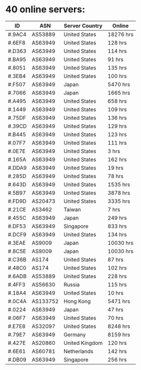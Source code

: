 # 40 online servers:

| ID | ASN | Server Country | Online |
| ------ | ------ | ------ | ------ |
| #.9AC4 | AS53889 | United States | 18276 hrs |
| #.6EF8 | AS63949 | United States | 128 hrs |
| #.D363 | AS63949 | United States | 114 hrs |
| #.BA95 | AS63949 | United States | 91 hrs |
| #.8051 | AS63949 | United States | 135 hrs |
| #.3EB4 | AS63949 | United States | 100 hrs |
| #.F507 | AS63949 | Japan | 5470 hrs |
| #.7066 | AS63949 | Japan | 1665 hrs |
| #.A495 | AS63949 | United States | 658 hrs |
| #.1449 | AS63949 | United States | 109 hrs |
| #.75DF | AS63949 | United States | 136 hrs |
| #.39CD | AS63949 | United States | 129 hrs |
| #.B445 | AS63949 | United States | 123 hrs |
| #.07F7 | AS63949 | United States | 111 hrs |
| #.0E7E | AS63949 | United States | 3 hrs |
| #.165A | AS63949 | United States | 162 hrs |
| #.DDA9 | AS63949 | United States | 19 hrs |
| #.285D | AS63949 | United States | 78 hrs |
| #.643D | AS63949 | United States | 1535 hrs |
| #.5B97 | AS63949 | United States | 3878 hrs |
| #.FD9D | AS20473 | United States | 3335 hrs |
| #.21CE | AS3462 | Taiwan | 7 hrs |
| #.455C | AS63949 | Japan | 249 hrs |
| #.DF53 | AS63949 | Singapore | 833 hrs |
| #.DCF9 | AS63949 | United States | 134 hrs |
| #.3EAE | AS9009 | Japan | 10030 hrs |
| #.8C5E | AS9009 | Japan | 10030 hrs |
| #.C36B | AS174 | United States | 87 hrs |
| #.48C0 | AS174 | United States | 102 hrs |
| #.6ADB | AS53889 | United States | 228 hrs |
| #.4FF3 | AS56630 | Russia | 115 hrs |
| #.18A4 | AS63949 | United States | 10 hrs |
| #.0C4A | AS133752 | Hong Kong | 5471 hrs |
| #.0224 | AS63949 | Japan | 47 hrs |
| #.06F7 | AS63949 | United States | 70 hrs |
| #.E7E8 | AS32097 | United States | 8248 hrs |
| #.79E7 | AS63949 | Germany | 8159 hrs |
| #.427E | AS20860 | United Kingdom | 120 hrs |
| #.6E61 | AS60781 | Netherlands | 142 hrs |
| #.DB09 | AS63949 | Singapore | 256 hrs |

